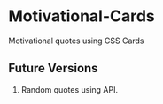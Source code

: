 # Motivational-Cards

Motivational quotes using CSS Cards

## Future Versions

1. Random quotes using API.
